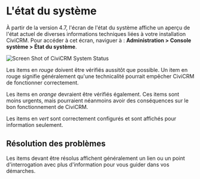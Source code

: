 L'état du système
=================

À partir de la version 4.7, l'écran de l'état du système affiche un aperçu de l'état actuel de diverses informations techniques liées à votre installation CiviCRM. Pour accéder à cet écran, naviguer à : **Administration > Console système > État du système**.

![Screen Shot of CiviCRM System Status](/img/initial-set-up-CiviCRM-System-Status.png)

Les items en *rouge* doivent être vérifiés aussitôt que possible. Un item en rouge signifie généralement qu'une technicalité pourrait empêcher CiviCRM de fonctionner correctement.

Les items en *orange* devraient être vérifiés également. Ces items sont moins urgents, mais pourraient néanmoins avoir des conséquences sur le bon fonctionnement de CiviCRM.

Les items en *vert* sont correctement configurés et sont affichés pour information seulement.

Résolution des problèmes
-------------
Les items devant être résolus affichent généralement un lien ou un point d'interrogation avec plus d'information pour vous guider dans vos démarches.
